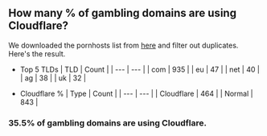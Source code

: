 ## How many % of gambling domains are using Cloudflare?


We downloaded the pornhosts list from [here](https://raw.githubusercontent.com/Sinfonietta/hostfiles/master/gambling-hosts) and filter out duplicates.
Here's the result.


[//]: # (start replacement)


- Top 5 TLDs
| TLD | Count |
| --- | --- |
| com | 935 |
| eu | 47 |
| net | 40 |
| ag | 38 |
| uk | 32 |


- Cloudflare %
| Type | Count |
| --- | --- |
| Cloudflare | 464 |
| Normal | 843 |


### 35.5% of gambling domains are using Cloudflare.
